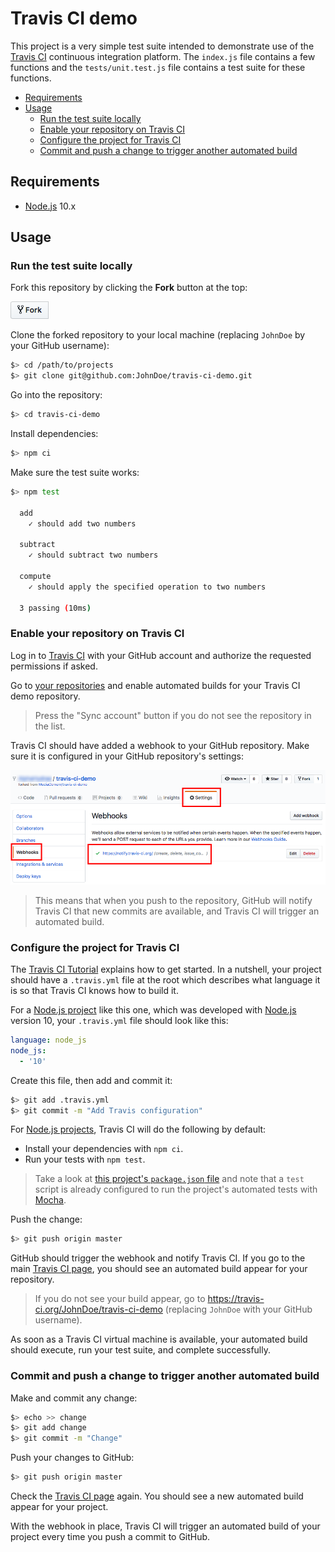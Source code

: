 # Travis CI demo

This project is a very simple test suite intended to demonstrate use of the [Travis CI][travis-ci] continuous integration platform.
The `index.js` file contains a few functions and the `tests/unit.test.js` file contains a test suite for these functions.

<!-- START doctoc generated TOC please keep comment here to allow auto update -->
<!-- DON'T EDIT THIS SECTION, INSTEAD RE-RUN doctoc TO UPDATE -->


- [Requirements](#requirements)
- [Usage](#usage)
  - [Run the test suite locally](#run-the-test-suite-locally)
  - [Enable your repository on Travis CI](#enable-your-repository-on-travis-ci)
  - [Configure the project for Travis CI](#configure-the-project-for-travis-ci)
  - [Commit and push a change to trigger another automated build](#commit-and-push-a-change-to-trigger-another-automated-build)

<!-- END doctoc generated TOC please keep comment here to allow auto update -->





## Requirements

* [Node.js][node] 10.x





## Usage



### Run the test suite locally

Fork this repository by clicking the **Fork** button at the top:

![Fork](images/fork.png)

Clone the forked repository to your local machine
(replacing `JohnDoe` by your GitHub username):

```bash
$> cd /path/to/projects
$> git clone git@github.com:JohnDoe/travis-ci-demo.git
```

Go into the repository:

```bash
$> cd travis-ci-demo
```

Install dependencies:

```bash
$> npm ci
```

Make sure the test suite works:

```bash
$> npm test

  add
    ✓ should add two numbers

  subtract
    ✓ should subtract two numbers

  compute
    ✓ should apply the specified operation to two numbers

  3 passing (10ms)
```



### Enable your repository on Travis CI

Log in to [Travis CI][travis-ci] with your GitHub account
and authorize the requested permissions if asked.

Go to [your repositories][travis-ci-repos] and enable automated builds for your Travis CI demo repository.

> Press the "Sync account" button if you do not see the repository in the list.

Travis CI should have added a webhook to your GitHub repository.
Make sure it is configured in your GitHub repository's settings:

![Travis CI GitHub Webhook](images/travis-webhook.png)

> This means that when you push to the repository,
> GitHub will notify Travis CI that new commits are available,
> and Travis CI will trigger an automated build.



### Configure the project for Travis CI

The [Travis CI Tutorial][travis-ci-tutorial] explains how to get started.
In a nutshell, your project should have a `.travis.yml` file at the root
which describes what language it is so that Travis CI knows how to build it.

For a [Node.js project][travis-ci-node] like this one, which was developed with [Node.js][node] version 10,
your `.travis.yml` file should look like this:

```yml
language: node_js
node_js:
  - '10'
```

Create this file, then add and commit it:

```bash
$> git add .travis.yml
$> git commit -m "Add Travis configuration"
```

For [Node.js projects][travis-ci-node], Travis CI will do the following by default:

* Install your dependencies with `npm ci`.
* Run your tests with `npm test`.

> Take a look at [this project's `package.json` file](package.json)
> and note that a `test` script is already configured to run the project's automated tests with [Mocha][mocha].

Push the change:

```bash
$> git push origin master
```

GitHub should trigger the webhook and notify Travis CI.
If you go to the main [Travis CI page][travis-ci],
you should see an automated build appear for your repository.

> If you do not see your build appear,
> go to https://travis-ci.org/JohnDoe/travis-ci-demo
> (replacing `JohnDoe` with your GitHub username).

As soon as a Travis CI virtual machine is available,
your automated build should execute, run your test suite, and complete successfully.



### Commit and push a change to trigger another automated build

Make and commit any change:

```bash
$> echo >> change
$> git add change
$> git commit -m "Change"
```

Push your changes to GitHub:

```bash
$> git push origin master
```

Check the [Travis CI page][travis-ci] again.
You should see a new automated build appear for your project.

With the webhook in place,
Travis CI will trigger an automated build of your project every time you push a commit to GitHub.





[mocha]: https://mochajs.org
[node]: https://nodejs.org
[travis-ci]: https://travis-ci.org
[travis-ci-node]: https://docs.travis-ci.com/user/languages/javascript-with-nodejs/
[travis-ci-repos]: https://travis-ci.org/account/repositories
[travis-ci-tutorial]: https://docs.travis-ci.com/user/tutorial/
